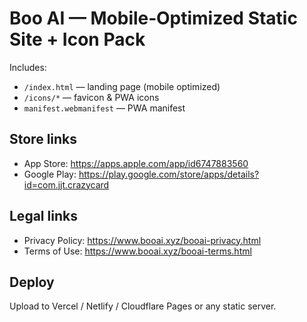 # Boo AI — Mobile‑Optimized Static Site + Icon Pack

Includes:
- `/index.html` — landing page (mobile optimized)
- `/icons/*` — favicon & PWA icons
- `manifest.webmanifest` — PWA manifest

## Store links
- App Store: https://apps.apple.com/app/id6747883560
- Google Play: https://play.google.com/store/apps/details?id=com.jjt.crazycard

## Legal links
- Privacy Policy: https://www.booai.xyz/booai-privacy.html
- Terms of Use: https://www.booai.xyz/booai-terms.html

## Deploy
Upload to Vercel / Netlify / Cloudflare Pages or any static server.
